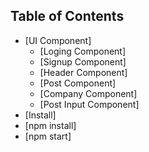 ## Table of Contents
- [UI Component]
  - [Loging Component]
  - [Signup Component]
  - [Header Component]
  - [Post Component]
  - [Company Component]
  - [Post Input Component]
- [Install]
 - [npm install]
 - [npm start]
